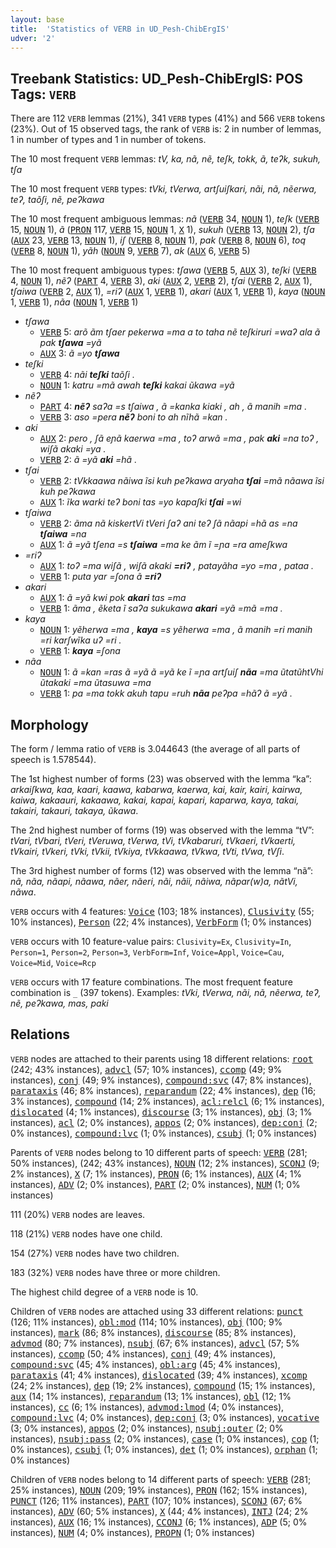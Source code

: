 ```yaml
---
layout: base
title:  'Statistics of VERB in UD_Pesh-ChibErgIS'
udver: '2'
---
```


## Treebank Statistics: UD_Pesh-ChibErgIS: POS Tags: `VERB`

There are 112 `VERB` lemmas (21%), 341 `VERB` types (41%) and 566 `VERB` tokens (23%).
Out of 15 observed tags, the rank of `VERB` is: 2 in number of lemmas, 1 in number of types and 1 in number of tokens.

The 10 most frequent `VERB` lemmas: <em>tV, ka, nã, nẽ, teʃk, tokk, ã, teʔk, sukuh, tʃa</em>

The 10 most frequent `VERB` types:  <em>tVki, tVerwa, artʃuiʃkari, nãi, nã, nẽerwa, teʔ, taõʃi, nẽ, peʔkawa</em>

The 10 most frequent ambiguous lemmas: <em>nã</em> (<tt><a href="pay_chibergis-pos-VERB.html">VERB</a></tt> 34, <tt><a href="pay_chibergis-pos-NOUN.html">NOUN</a></tt> 1), <em>teʃk</em> (<tt><a href="pay_chibergis-pos-VERB.html">VERB</a></tt> 15, <tt><a href="pay_chibergis-pos-NOUN.html">NOUN</a></tt> 1), <em>ã</em> (<tt><a href="pay_chibergis-pos-PRON.html">PRON</a></tt> 117, <tt><a href="pay_chibergis-pos-VERB.html">VERB</a></tt> 15, <tt><a href="pay_chibergis-pos-NOUN.html">NOUN</a></tt> 1, <tt><a href="pay_chibergis-pos-X.html">X</a></tt> 1), <em>sukuh</em> (<tt><a href="pay_chibergis-pos-VERB.html">VERB</a></tt> 13, <tt><a href="pay_chibergis-pos-NOUN.html">NOUN</a></tt> 2), <em>tʃa</em> (<tt><a href="pay_chibergis-pos-AUX.html">AUX</a></tt> 23, <tt><a href="pay_chibergis-pos-VERB.html">VERB</a></tt> 13, <tt><a href="pay_chibergis-pos-NOUN.html">NOUN</a></tt> 1), <em>iʃ</em> (<tt><a href="pay_chibergis-pos-VERB.html">VERB</a></tt> 8, <tt><a href="pay_chibergis-pos-NOUN.html">NOUN</a></tt> 1), <em>pak</em> (<tt><a href="pay_chibergis-pos-VERB.html">VERB</a></tt> 8, <tt><a href="pay_chibergis-pos-NOUN.html">NOUN</a></tt> 6), <em>toq</em> (<tt><a href="pay_chibergis-pos-VERB.html">VERB</a></tt> 8, <tt><a href="pay_chibergis-pos-NOUN.html">NOUN</a></tt> 1), <em>yãh</em> (<tt><a href="pay_chibergis-pos-NOUN.html">NOUN</a></tt> 9, <tt><a href="pay_chibergis-pos-VERB.html">VERB</a></tt> 7), <em>ak</em> (<tt><a href="pay_chibergis-pos-AUX.html">AUX</a></tt> 6, <tt><a href="pay_chibergis-pos-VERB.html">VERB</a></tt> 5)

The 10 most frequent ambiguous types:  <em>tʃawa</em> (<tt><a href="pay_chibergis-pos-VERB.html">VERB</a></tt> 5, <tt><a href="pay_chibergis-pos-AUX.html">AUX</a></tt> 3), <em>teʃki</em> (<tt><a href="pay_chibergis-pos-VERB.html">VERB</a></tt> 4, <tt><a href="pay_chibergis-pos-NOUN.html">NOUN</a></tt> 1), <em>nẽʔ</em> (<tt><a href="pay_chibergis-pos-PART.html">PART</a></tt> 4, <tt><a href="pay_chibergis-pos-VERB.html">VERB</a></tt> 3), <em>aki</em> (<tt><a href="pay_chibergis-pos-AUX.html">AUX</a></tt> 2, <tt><a href="pay_chibergis-pos-VERB.html">VERB</a></tt> 2), <em>tʃai</em> (<tt><a href="pay_chibergis-pos-VERB.html">VERB</a></tt> 2, <tt><a href="pay_chibergis-pos-AUX.html">AUX</a></tt> 1), <em>tʃaiwa</em> (<tt><a href="pay_chibergis-pos-VERB.html">VERB</a></tt> 2, <tt><a href="pay_chibergis-pos-AUX.html">AUX</a></tt> 1), <em>=riʔ</em> (<tt><a href="pay_chibergis-pos-AUX.html">AUX</a></tt> 1, <tt><a href="pay_chibergis-pos-VERB.html">VERB</a></tt> 1), <em>akari</em> (<tt><a href="pay_chibergis-pos-AUX.html">AUX</a></tt> 1, <tt><a href="pay_chibergis-pos-VERB.html">VERB</a></tt> 1), <em>kaya</em> (<tt><a href="pay_chibergis-pos-NOUN.html">NOUN</a></tt> 1, <tt><a href="pay_chibergis-pos-VERB.html">VERB</a></tt> 1), <em>nãa</em> (<tt><a href="pay_chibergis-pos-NOUN.html">NOUN</a></tt> 1, <tt><a href="pay_chibergis-pos-VERB.html">VERB</a></tt> 1)


* <em>tʃawa</em>
  * <tt><a href="pay_chibergis-pos-VERB.html">VERB</a></tt> 5: <em>arõ ãm tʃaer pekerwa =ma a to taha nẽ teʃkiruri =waʔ ala ã pak <b>tʃawa</b> =yã</em>
  * <tt><a href="pay_chibergis-pos-AUX.html">AUX</a></tt> 3: <em>ã =yo <b>tʃawa</b></em>
* <em>teʃki</em>
  * <tt><a href="pay_chibergis-pos-VERB.html">VERB</a></tt> 4: <em>nãi <b>teʃki</b> taõʃi .</em>
  * <tt><a href="pay_chibergis-pos-NOUN.html">NOUN</a></tt> 1: <em>katru =mã awah <b>teʃki</b> kakai ũkawa =yã</em>
* <em>nẽʔ</em>
  * <tt><a href="pay_chibergis-pos-PART.html">PART</a></tt> 4: <em><b>nẽʔ</b> saʔa =s tʃaiwa , ã =kanka kiaki , ah , ã manih =ma .</em>
  * <tt><a href="pay_chibergis-pos-VERB.html">VERB</a></tt> 3: <em>aso =pera <b>nẽʔ</b> boni to ah nĩhã =kan .</em>
* <em>aki</em>
  * <tt><a href="pay_chibergis-pos-AUX.html">AUX</a></tt> 2: <em>pero , ʃã eɲã kaerwa =ma , toʔ arwã =ma , pak <b>aki</b> =na toʔ , wiʃã akaki =ya .</em>
  * <tt><a href="pay_chibergis-pos-VERB.html">VERB</a></tt> 2: <em>ã =yã <b>aki</b> =hã .</em>
* <em>tʃai</em>
  * <tt><a href="pay_chibergis-pos-VERB.html">VERB</a></tt> 2: <em>tVkkaawa nãiwa ĩsi kuh peʔkawa aryaha <b>tʃai</b> =mã nãawa ĩsi kuh peʔkawa</em>
  * <tt><a href="pay_chibergis-pos-AUX.html">AUX</a></tt> 1: <em>ĩka warki teʔ boni tas =yo kapaʃki <b>tʃai</b> =wi</em>
* <em>tʃaiwa</em>
  * <tt><a href="pay_chibergis-pos-VERB.html">VERB</a></tt> 2: <em>ãma nã kiskertVi tVeri ʃaʔ ani teʔ ʃã nãapi =hã as =na <b>tʃaiwa</b> =na</em>
  * <tt><a href="pay_chibergis-pos-AUX.html">AUX</a></tt> 1: <em>ã =yã tʃena =s <b>tʃaiwa</b> =ma ke ãm ĩ =ɲa =ra ameʃkwa</em>
* <em>=riʔ</em>
  * <tt><a href="pay_chibergis-pos-AUX.html">AUX</a></tt> 1: <em>toʔ =ma wiʃã , wiʃã akaki <b>=riʔ</b> , patayãha =yo =ma , pataa .</em>
  * <tt><a href="pay_chibergis-pos-VERB.html">VERB</a></tt> 1: <em>puta yar =ʃona ã <b>=riʔ</b></em>
* <em>akari</em>
  * <tt><a href="pay_chibergis-pos-AUX.html">AUX</a></tt> 1: <em>ã =yã kwi pok <b>akari</b> tas =ma</em>
  * <tt><a href="pay_chibergis-pos-VERB.html">VERB</a></tt> 1: <em>ãma , ẽketa ĩ saʔa sukukawa <b>akari</b> =yã =mã =ma .</em>
* <em>kaya</em>
  * <tt><a href="pay_chibergis-pos-NOUN.html">NOUN</a></tt> 1: <em>yẽherwa =ma , <b>kaya</b> =s yẽherwa =ma , ã manih =ri manih =ri karʃwĩka uʔ =ri .</em>
  * <tt><a href="pay_chibergis-pos-VERB.html">VERB</a></tt> 1: <em><b>kaya</b> =ʃona</em>
* <em>nãa</em>
  * <tt><a href="pay_chibergis-pos-NOUN.html">NOUN</a></tt> 1: <em>ã =kan =ras ã =yã ã =yã ke ĩ =ɲa artʃuiʃ <b>nãa</b> =ma ũtatũhtVhi ũtakaki =ma ũtasuwa =ma</em>
  * <tt><a href="pay_chibergis-pos-VERB.html">VERB</a></tt> 1: <em>pa =ma tokk akuh tapu =ruh <b>nãa</b> peʔpa =hãʔ ã =yã .</em>

## Morphology

The form / lemma ratio of `VERB` is 3.044643 (the average of all parts of speech is 1.578544).

The 1st highest number of forms (23) was observed with the lemma “ka”: <em>arkaiʃkwa, kaa, kaari, kaawa, kabarwa, kaerwa, kai, kair, kairi, kairwa, kaiwa, kakaauri, kakaawa, kakai, kapai, kapari, kaparwa, kaya, takai, takairi, takauri, takaya, ũkawa</em>.

The 2nd highest number of forms (19) was observed with the lemma “tV”: <em>tVari, tVbari, tVeri, tVeruwa, tVerwa, tVi, tVkabaruri, tVkaeri, tVkaerti, tVkairi, tVkeri, tVki, tVkii, tVkiya, tVkkaawa, tVkwa, tVti, tVwa, tVʃi</em>.

The 3rd highest number of forms (12) was observed with the lemma “nã”: <em>nã, nãa, nãapi, nãawa, nãer, nãeri, nãi, nãii, nãiwa, nãpar(w)a, nãtVi, nãwa</em>.

`VERB` occurs with 4 features: <tt><a href="pay_chibergis-feat-Voice.html">Voice</a></tt> (103; 18% instances), <tt><a href="pay_chibergis-feat-Clusivity.html">Clusivity</a></tt> (55; 10% instances), <tt><a href="pay_chibergis-feat-Person.html">Person</a></tt> (22; 4% instances), <tt><a href="pay_chibergis-feat-VerbForm.html">VerbForm</a></tt> (1; 0% instances)

`VERB` occurs with 10 feature-value pairs: `Clusivity=Ex`, `Clusivity=In`, `Person=1`, `Person=2`, `Person=3`, `VerbForm=Inf`, `Voice=Appl`, `Voice=Cau`, `Voice=Mid`, `Voice=Rcp`

`VERB` occurs with 17 feature combinations.
The most frequent feature combination is `_` (397 tokens).
Examples: <em>tVki, tVerwa, nãi, nã, nẽerwa, teʔ, nẽ, peʔkawa, mas, paki</em>


## Relations

`VERB` nodes are attached to their parents using 18 different relations: <tt><a href="pay_chibergis-dep-root.html">root</a></tt> (242; 43% instances), <tt><a href="pay_chibergis-dep-advcl.html">advcl</a></tt> (57; 10% instances), <tt><a href="pay_chibergis-dep-ccomp.html">ccomp</a></tt> (49; 9% instances), <tt><a href="pay_chibergis-dep-conj.html">conj</a></tt> (49; 9% instances), <tt><a href="pay_chibergis-dep-compound-svc.html">compound:svc</a></tt> (47; 8% instances), <tt><a href="pay_chibergis-dep-parataxis.html">parataxis</a></tt> (46; 8% instances), <tt><a href="pay_chibergis-dep-reparandum.html">reparandum</a></tt> (22; 4% instances), <tt><a href="pay_chibergis-dep-dep.html">dep</a></tt> (16; 3% instances), <tt><a href="pay_chibergis-dep-compound.html">compound</a></tt> (14; 2% instances), <tt><a href="pay_chibergis-dep-acl-relcl.html">acl:relcl</a></tt> (6; 1% instances), <tt><a href="pay_chibergis-dep-dislocated.html">dislocated</a></tt> (4; 1% instances), <tt><a href="pay_chibergis-dep-discourse.html">discourse</a></tt> (3; 1% instances), <tt><a href="pay_chibergis-dep-obj.html">obj</a></tt> (3; 1% instances), <tt><a href="pay_chibergis-dep-acl.html">acl</a></tt> (2; 0% instances), <tt><a href="pay_chibergis-dep-appos.html">appos</a></tt> (2; 0% instances), <tt><a href="pay_chibergis-dep-dep-conj.html">dep:conj</a></tt> (2; 0% instances), <tt><a href="pay_chibergis-dep-compound-lvc.html">compound:lvc</a></tt> (1; 0% instances), <tt><a href="pay_chibergis-dep-csubj.html">csubj</a></tt> (1; 0% instances)

Parents of `VERB` nodes belong to 10 different parts of speech: <tt><a href="pay_chibergis-pos-VERB.html">VERB</a></tt> (281; 50% instances),  (242; 43% instances), <tt><a href="pay_chibergis-pos-NOUN.html">NOUN</a></tt> (12; 2% instances), <tt><a href="pay_chibergis-pos-SCONJ.html">SCONJ</a></tt> (9; 2% instances), <tt><a href="pay_chibergis-pos-X.html">X</a></tt> (7; 1% instances), <tt><a href="pay_chibergis-pos-PRON.html">PRON</a></tt> (6; 1% instances), <tt><a href="pay_chibergis-pos-AUX.html">AUX</a></tt> (4; 1% instances), <tt><a href="pay_chibergis-pos-ADV.html">ADV</a></tt> (2; 0% instances), <tt><a href="pay_chibergis-pos-PART.html">PART</a></tt> (2; 0% instances), <tt><a href="pay_chibergis-pos-NUM.html">NUM</a></tt> (1; 0% instances)

111 (20%) `VERB` nodes are leaves.

118 (21%) `VERB` nodes have one child.

154 (27%) `VERB` nodes have two children.

183 (32%) `VERB` nodes have three or more children.

The highest child degree of a `VERB` node is 10.

Children of `VERB` nodes are attached using 33 different relations: <tt><a href="pay_chibergis-dep-punct.html">punct</a></tt> (126; 11% instances), <tt><a href="pay_chibergis-dep-obl-mod.html">obl:mod</a></tt> (114; 10% instances), <tt><a href="pay_chibergis-dep-obj.html">obj</a></tt> (100; 9% instances), <tt><a href="pay_chibergis-dep-mark.html">mark</a></tt> (86; 8% instances), <tt><a href="pay_chibergis-dep-discourse.html">discourse</a></tt> (85; 8% instances), <tt><a href="pay_chibergis-dep-advmod.html">advmod</a></tt> (80; 7% instances), <tt><a href="pay_chibergis-dep-nsubj.html">nsubj</a></tt> (67; 6% instances), <tt><a href="pay_chibergis-dep-advcl.html">advcl</a></tt> (57; 5% instances), <tt><a href="pay_chibergis-dep-ccomp.html">ccomp</a></tt> (50; 4% instances), <tt><a href="pay_chibergis-dep-conj.html">conj</a></tt> (49; 4% instances), <tt><a href="pay_chibergis-dep-compound-svc.html">compound:svc</a></tt> (45; 4% instances), <tt><a href="pay_chibergis-dep-obl-arg.html">obl:arg</a></tt> (45; 4% instances), <tt><a href="pay_chibergis-dep-parataxis.html">parataxis</a></tt> (41; 4% instances), <tt><a href="pay_chibergis-dep-dislocated.html">dislocated</a></tt> (39; 4% instances), <tt><a href="pay_chibergis-dep-xcomp.html">xcomp</a></tt> (24; 2% instances), <tt><a href="pay_chibergis-dep-dep.html">dep</a></tt> (19; 2% instances), <tt><a href="pay_chibergis-dep-compound.html">compound</a></tt> (15; 1% instances), <tt><a href="pay_chibergis-dep-aux.html">aux</a></tt> (14; 1% instances), <tt><a href="pay_chibergis-dep-reparandum.html">reparandum</a></tt> (13; 1% instances), <tt><a href="pay_chibergis-dep-obl.html">obl</a></tt> (12; 1% instances), <tt><a href="pay_chibergis-dep-cc.html">cc</a></tt> (6; 1% instances), <tt><a href="pay_chibergis-dep-advmod-lmod.html">advmod:lmod</a></tt> (4; 0% instances), <tt><a href="pay_chibergis-dep-compound-lvc.html">compound:lvc</a></tt> (4; 0% instances), <tt><a href="pay_chibergis-dep-dep-conj.html">dep:conj</a></tt> (3; 0% instances), <tt><a href="pay_chibergis-dep-vocative.html">vocative</a></tt> (3; 0% instances), <tt><a href="pay_chibergis-dep-appos.html">appos</a></tt> (2; 0% instances), <tt><a href="pay_chibergis-dep-nsubj-outer.html">nsubj:outer</a></tt> (2; 0% instances), <tt><a href="pay_chibergis-dep-nsubj-pass.html">nsubj:pass</a></tt> (2; 0% instances), <tt><a href="pay_chibergis-dep-case.html">case</a></tt> (1; 0% instances), <tt><a href="pay_chibergis-dep-cop.html">cop</a></tt> (1; 0% instances), <tt><a href="pay_chibergis-dep-csubj.html">csubj</a></tt> (1; 0% instances), <tt><a href="pay_chibergis-dep-det.html">det</a></tt> (1; 0% instances), <tt><a href="pay_chibergis-dep-orphan.html">orphan</a></tt> (1; 0% instances)

Children of `VERB` nodes belong to 14 different parts of speech: <tt><a href="pay_chibergis-pos-VERB.html">VERB</a></tt> (281; 25% instances), <tt><a href="pay_chibergis-pos-NOUN.html">NOUN</a></tt> (209; 19% instances), <tt><a href="pay_chibergis-pos-PRON.html">PRON</a></tt> (162; 15% instances), <tt><a href="pay_chibergis-pos-PUNCT.html">PUNCT</a></tt> (126; 11% instances), <tt><a href="pay_chibergis-pos-PART.html">PART</a></tt> (107; 10% instances), <tt><a href="pay_chibergis-pos-SCONJ.html">SCONJ</a></tt> (67; 6% instances), <tt><a href="pay_chibergis-pos-ADV.html">ADV</a></tt> (60; 5% instances), <tt><a href="pay_chibergis-pos-X.html">X</a></tt> (44; 4% instances), <tt><a href="pay_chibergis-pos-INTJ.html">INTJ</a></tt> (24; 2% instances), <tt><a href="pay_chibergis-pos-AUX.html">AUX</a></tt> (16; 1% instances), <tt><a href="pay_chibergis-pos-CCONJ.html">CCONJ</a></tt> (6; 1% instances), <tt><a href="pay_chibergis-pos-ADP.html">ADP</a></tt> (5; 0% instances), <tt><a href="pay_chibergis-pos-NUM.html">NUM</a></tt> (4; 0% instances), <tt><a href="pay_chibergis-pos-PROPN.html">PROPN</a></tt> (1; 0% instances)

